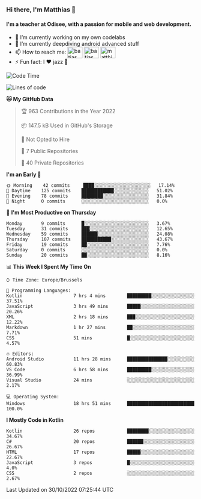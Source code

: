 ### Hi there, I'm Matthias 👋

#### I'm a teacher at Odisee, with a passion for mobile and web development.

- 🔭 I’m currently working on my own codelabs
- 🌱 I’m currently deepdiving android advanced stuff
- 📫 How to reach me: <a href="https://dev.to/batjas" target="_blank"><img align="center" src="https://raw.githubusercontent.com/rahuldkjain/github-profile-readme-generator/master/src/images/icons/Social/devto.svg" alt="batjas" height="30" width="40" /></a>
<a href="https://twitter.com/batjas" target="_blank"><img align="center" src="https://raw.githubusercontent.com/rahuldkjain/github-profile-readme-generator/master/src/images/icons/Social/twitter.svg" alt="batjas" height="30" width="40" /></a>
<a href="https://linkedin.com/in/matthiasdruwé" target="_blank"><img align="center" src="https://raw.githubusercontent.com/rahuldkjain/github-profile-readme-generator/master/src/images/icons/Social/linked-in-alt.svg" alt="matthiasdruwé" height="30" width="40" /></a>
- ⚡ Fun fact: I ❤ jazz 🎷


<!--START_SECTION:waka-->
![Code Time](http://img.shields.io/badge/Code%20Time-528%20hrs%2032%20mins-blue)

![Lines of code](https://img.shields.io/badge/From%20Hello%20World%20I%27ve%20Written-229%20Thousand%20lines%20of%20code-blue)

**🐱 My GitHub Data** 

> 🏆 963 Contributions in the Year 2022
 > 
> 📦 147.5 kB Used in GitHub's Storage 
 > 
> 🚫 Not Opted to Hire
 > 
> 📜 7 Public Repositories 
 > 
> 🔑 40 Private Repositories  
 > 
**I'm an Early 🐤** 

```text
🌞 Morning    42 commits     ████░░░░░░░░░░░░░░░░░░░░░   17.14% 
🌆 Daytime    125 commits    ████████████░░░░░░░░░░░░░   51.02% 
🌃 Evening    78 commits     ████████░░░░░░░░░░░░░░░░░   31.84% 
🌙 Night      0 commits      ░░░░░░░░░░░░░░░░░░░░░░░░░   0.0%

```
📅 **I'm Most Productive on Thursday** 

```text
Monday       9 commits      █░░░░░░░░░░░░░░░░░░░░░░░░   3.67% 
Tuesday      31 commits     ███░░░░░░░░░░░░░░░░░░░░░░   12.65% 
Wednesday    59 commits     ██████░░░░░░░░░░░░░░░░░░░   24.08% 
Thursday     107 commits    ███████████░░░░░░░░░░░░░░   43.67% 
Friday       19 commits     ██░░░░░░░░░░░░░░░░░░░░░░░   7.76% 
Saturday     0 commits      ░░░░░░░░░░░░░░░░░░░░░░░░░   0.0% 
Sunday       20 commits     ██░░░░░░░░░░░░░░░░░░░░░░░   8.16%

```


📊 **This Week I Spent My Time On** 

```text
⌚︎ Time Zone: Europe/Brussels

💬 Programming Languages: 
Kotlin                   7 hrs 4 mins        █████████░░░░░░░░░░░░░░░░   37.51% 
JavaScript               3 hrs 49 mins       █████░░░░░░░░░░░░░░░░░░░░   20.26% 
XML                      2 hrs 18 mins       ███░░░░░░░░░░░░░░░░░░░░░░   12.22% 
Markdown                 1 hr 27 mins        ██░░░░░░░░░░░░░░░░░░░░░░░   7.71% 
CSS                      51 mins             █░░░░░░░░░░░░░░░░░░░░░░░░   4.57%

🔥 Editors: 
Android Studio           11 hrs 28 mins      ███████████████░░░░░░░░░░   60.83% 
VS Code                  6 hrs 58 mins       █████████░░░░░░░░░░░░░░░░   36.99% 
Visual Studio            24 mins             ░░░░░░░░░░░░░░░░░░░░░░░░░   2.17%

💻 Operating System: 
Windows                  18 hrs 51 mins      █████████████████████████   100.0%

```

**I Mostly Code in Kotlin** 

```text
Kotlin                   26 repos            ████████░░░░░░░░░░░░░░░░░   34.67% 
C#                       20 repos            ██████░░░░░░░░░░░░░░░░░░░   26.67% 
HTML                     17 repos            █████░░░░░░░░░░░░░░░░░░░░   22.67% 
JavaScript               3 repos             █░░░░░░░░░░░░░░░░░░░░░░░░   4.0% 
CSS                      2 repos             ░░░░░░░░░░░░░░░░░░░░░░░░░   2.67%

```



 Last Updated on 30/10/2022 07:25:44 UTC
<!--END_SECTION:waka-->
